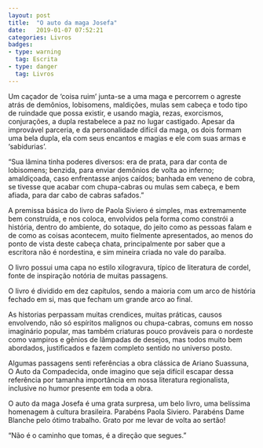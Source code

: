 ```yaml
---
layout: post
title:  "O auto da maga Josefa"
date:   2019-01-07 07:52:21
categories: Livros
badges:
- type: warning
  tag: Escrita
- type: danger
  tag: Livros
---
```


Um caçador de ‘coisa ruim’ junta-se a uma maga e percorrem o agreste atrás de demônios, lobisomens, maldições, mulas sem cabeça e todo tipo de ruindade que possa existir, e usando magia, rezas, exorcismos, conjurações, a dupla restabelece a paz no lugar castigado. Apesar da improvável parceria, e da personalidade difícil da maga, os dois formam uma bela dupla, ela com seus encantos e magias e ele com suas armas e ‘sabidurias’.

<!--more-->

“Sua lâmina tinha poderes diversos: era de prata, para dar conta de lobisomens; benzida, para enviar demônios de volta ao inferno; amaldiçoada, caso enfrentasse anjos caídos; banhada em veneno de cobra, se tivesse que acabar com chupa-cabras ou mulas sem cabeça, e bem afiada, para dar cabo de cabras safados.”

A premissa básica do livro de Paola Siviero é simples, mas extremamente bem construída, e nos coloca, envolvidos pela forma como constrói a história, dentro do ambiente, do sotaque, do jeito como as pessoas falam e de como as coisas acontecem, muito fielmente apresentados, ao menos do ponto de vista deste cabeça chata, principalmente por saber que a escritora não é nordestina, e sim mineira criada no vale do paraíba.

O livro possui uma capa no estilo xilogravura, típico de literatura de cordel, fonte de inspiração notória de muitas passagens.

O livro é dividido em dez capítulos, sendo a maioria com um arco de história fechado em si, mas que fecham um grande arco ao final.

As historias perpassam muitas crendices, muitas práticas, causos envolvendo, não só espíritos malignos ou chupa-cabras, comuns em nosso imaginário popular, mas também criaturas pouco prováveis para o nordeste como vampiros e gênios de lâmpadas de desejos, mas todos muito bem abordados, justificados e fazem completo sentido no universo posto.

Algumas passagens senti referências a obra clássica de Ariano Suassuna, O Auto da Compadecida, onde imagino que seja difícil escapar dessa referência por tamanha importância em nossa literatura regionalista, inclusive no humor presente em toda a obra.

O auto da maga Josefa é uma grata surpresa, um belo livro, uma belíssima homenagem à cultura brasileira. Parabéns Paola Siviero. Parabéns Dame Blanche pelo ótimo trabalho. Grato por me levar de volta ao sertão!

“Não é o caminho que tomas, é a direção que segues.”
